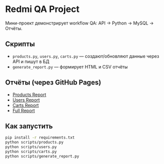 # Redmi QA Project

Мини-проект демонстрирует workflow QA: API → Python → MySQL → Отчёты.

## Скрипты
- `products.py`, `users.py`, `carts.py` — создают/обновляют данные через API и пишут в БД
- `generate_report.py` — формирует HTML и CSV отчёты

## Отчёты (через GitHub Pages)
- [Products Report](https://niiksolo.github.io/Manual-QA-Portfolio/reports/products_report.html)
- [Users Report](https://niiksolo.github.io/Manual-QA-Portfolio/reports/users_report.html)
- [Carts Report](https://niiksolo.github.io/Manual-QA-Portfolio/reports/carts_report.html)
- [Full Report](https://niiksolo.github.io/Manual-QA-Portfolio/reports/full_report.html)

## Как запустить
```bash
pip install -r requirements.txt
python scripts/products.py
python scripts/users.py
python scripts/carts.py
python scripts/generate_report.py